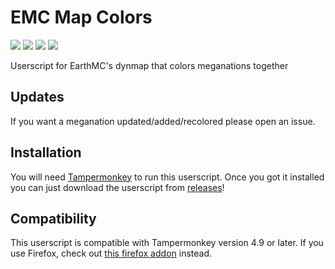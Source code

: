# EMC Map Colors

![](https://img.shields.io/github/v/release/32Vache/emc-map-colors) ![](https://img.shields.io/github/commit-activity/m/32Vache/emc-map-colors) ![](https://img.shields.io/github/repo-size/32Vache/emc-map-colors) ![](https://img.shields.io/github/downloads/32Vache/emc-map-colors/total)


Userscript for EarthMC's dynmap that colors meganations together

## Updates

If you want a meganation updated/added/recolored please open an issue.

## Installation

You will need [Tampermonkey](https://www.tampermonkey.net/index.php) to run this userscript.
Once you got it installed you can just download the userscript from [releases](https://github.com/32Vache/emc-map-colors/releases/latest)!

## Compatibility

This userscript is compatible with Tampermonkey version 4.9 or later. If you use Firefox, check out [this firefox addon](https://github.com/3meraldK/earthmc-dynmapcolor) instead.
